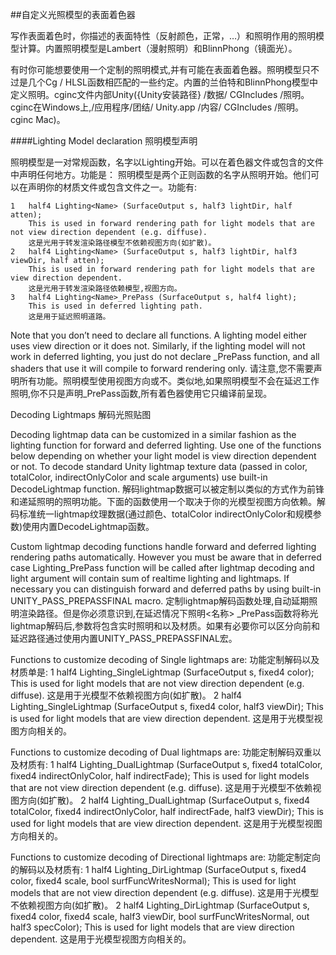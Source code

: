 ##自定义光照模型的表面着色器

写作表面着色时，你描述的表面特性（反射颜色，正常，…）和照明作用的照明模型计算。内置照明模型是Lambert（漫射照明）和BlinnPhong（镜面光）。


有时你可能想要使用一个定制的照明模式,并有可能在表面着色器。照明模型只不过是几个Cg / HLSL函数相匹配的一些约定。内置的兰伯特和BlinnPhong模型中定义照明。cginc文件内部Unity({Unity安装路径} /数据/ CGIncludes /照明。cginc在Windows上,/应用程序/团结/ Unity.app /内容/ CGIncludes /照明。cginc Mac)。

####Lighting Model declaration
照明模型声明

照明模型是一对常规函数，名字以Lighting开始。可以在着色器文件或包含的文件中声明任何地方。功能是：
照明模型是两个正则函数的名字从照明开始。他们可以在声明你的材质文件或包含文件之一。功能有:

	1	half4 Lighting<Name> (SurfaceOutput s, half3 lightDir, half atten); 
		This is used in forward rendering path for light models that are not view direction dependent (e.g. diffuse).
		这是光用于转发渲染路径模型不依赖视图方向(如扩散)。
	2	half4 Lighting<Name> (SurfaceOutput s, half3 lightDir, half3 viewDir, half atten); 
		This is used in forward rendering path for light models that are view direction dependent.
		这是光用于转发渲染路径依赖模型,视图方向。
	3	half4 Lighting<Name>_PrePass (SurfaceOutput s, half4 light); 
		This is used in deferred lighting path.
		这是用于延迟照明道路。

Note that you don’t need to declare all functions. A lighting model either uses view direction or it does not. Similarly, if the lighting model will not work in deferred lighting, you just do not declare _PrePass function, and all shaders that use it will compile to forward rendering only.
请注意,您不需要声明所有功能。照明模型使用视图方向或不。类似地,如果照明模型不会在延迟工作照明,你不只是声明_PrePass函数,所有着色器使用它只编译前呈现。

Decoding Lightmaps
解码光照贴图

Decoding lightmap data can be customized in a similar fashion as the lighting function for forward and deferred lighting. Use one of the functions below depending on whether your light model is view direction dependent or not. To decode standard Unity lightmap texture data (passed in color, totalColor, indirectOnlyColor and scale arguments) use built-in DecodeLightmap function.
解码lightmap数据可以被定制以类似的方式作为前锋和递延照明的照明功能。下面的函数使用一个取决于你的光模型视图方向依赖。解码标准统一lightmap纹理数据(通过颜色、totalColor indirectOnlyColor和规模参数)使用内置DecodeLightmap函数。

Custom lightmap decoding functions handle forward and deferred lighting rendering paths automatically. However you must be aware that in deferred case Lighting<Name>_PrePass function will be called after lightmap decoding and light argument will contain sum of realtime lighting and lightmaps. If necessary you can distinguish forward and deferred paths by using built-in UNITY_PASS_PREPASSFINAL macro.
定制lightmap解码函数处理,自动延期照明渲染路径。但是你必须意识到,在延迟情况下照明<名称> _PrePass函数将称光lightmap解码后,参数将包含实时照明和以及材质。如果有必要你可以区分向前和延迟路径通过使用内置UNITY_PASS_PREPASSFINAL宏。

Functions to customize decoding of Single lightmaps are:
功能定制解码以及材质单是:
	1	half4 Lighting<Name>_SingleLightmap (SurfaceOutput s, fixed4 color); 
		This is used for light models that are not view direction dependent (e.g. diffuse).
		这是用于光模型不依赖视图方向(如扩散)。
	2	half4 Lighting<Name>_SingleLightmap (SurfaceOutput s, fixed4 color, half3 viewDir); 
		This is used for light models that are view direction dependent.
		这是用于光模型视图方向相关的。

Functions to customize decoding of Dual lightmaps are:
功能定制解码双重以及材质有:
	1	half4 Lighting<Name>_DualLightmap (SurfaceOutput s, fixed4 totalColor, fixed4 indirectOnlyColor, half indirectFade); 
		This is used for light models that are not view direction dependent (e.g. diffuse).
		这是用于光模型不依赖视图方向(如扩散)。
	2	half4 Lighting<Name>_DualLightmap (SurfaceOutput s, fixed4 totalColor, fixed4 indirectOnlyColor, half indirectFade, half3 viewDir); 
		This is used for light models that are view direction dependent.
	这是用于光模型视图方向相关的。

Functions to customize decoding of Directional lightmaps are:
功能定制定向的解码以及材质有:
	1	half4 Lighting<Name>_DirLightmap (SurfaceOutput s, fixed4 color, fixed4 scale, bool surfFuncWritesNormal); 
		This is used for light models that are not view direction dependent (e.g. diffuse).
		这是用于光模型不依赖视图方向(如扩散)。
	2	half4 Lighting<Name>_DirLightmap (SurfaceOutput s, fixed4 color, fixed4 scale, half3 viewDir, bool surfFuncWritesNormal, out half3 specColor); 
		This is used for light models that are view direction dependent.
		这是用于光模型视图方向相关的。
